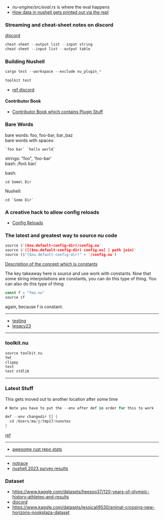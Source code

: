 
- *nu-engine/src/eval.rs* is where the eval happens
- [How data in nushell gets printed out via the repl](./legacy23/print.md)

### Streaming and cheat-sheet notes on discord

[discord](https://discord.com/channels/601130461678272522/683070703716925568/1245123684205858856)

```rust
cheat-sheet --output list --input string
cheat-sheet --input list --output table
```

### Building Nushell

```rust
cargo test --workspace --exclude nu_plugin_*
```
```rust
toolkit test
```

- [ref discord](https://discord.com/channels/601130461678272522/683070703716925568/1232125170714677339)

#### Contributor Book

* [Contributor Book which contains Plugin Stuff](https://www.nushell.sh/contributor-book/plugin_protocol_reference.html)

### Bare Words

bare words: foo, foo-bar, bar_baz   
bare words with spaces:

```
`foo bar` `hello world`
```

strings: "foo", 'foo-bar'   
bash: /foo\ bar/

bash:   
```
cd Some\ Dir
```

Nushell:   
```
cd `Some Dir`
```

### A creative hack to allow config reloads

* [Config Reloads](https://github.com/nushell/nushell/issues/10736)

### The latest and greatest way to source nu code

```rust
source $'($nu.default-config-dir)/config.nu'
source $'([($nu.default-config-dir) config.nu] | path join)'
source ($"($nu.default-config-dir)" + '/config.nu')
```

[Description of the concept which is constants](https://discord.com/channels/601130461678272522/601130461678272524/1199014467980251237)

The key takeaway here is source and use work with constants. Now that some string interpolations are constants, you can do this type of thing. You can also do this type of thing

```rust
const f = "foo.nu"
source $f
```

again, because f is constant.

---

* [testing](./legacy23/testing.md)
* [legacy23](./legacy23/README.md)

---

### toolkit.nu

```rust
source toolkit.nu
fmt
clippy
test
test stdlib
```

---

### Latest Stuff

This gets moved out to another location after some time

```rust
# Note you have to put the --env after def in order for this to work

def --env changedir [] {
  cd /Users/ma/j/tmp17/nunotes
}
```

[ref](https://github.com/stormasm/nuscripts/blob/main/changedir.nu)

---

* [awesome rust repo stats](https://github.com/emanuelef/awesome-rust-repo-stats)

---

* [notrace](https://github.com/stormasm/rust-examples/tree/main/notrace)
* [nushell 2023 survey results](https://www.nushell.sh/blog/2023-11-16-nushell-2023-survey-results.html)

### Dataset

- https://www.kaggle.com/datasets/heesoo37/120-years-of-olympic-history-athletes-and-results
- [discord](https://discord.com/channels/601130461678272522/683070703716925568/1236806789412950099)
- https://www.kaggle.com/datasets/jessicali9530/animal-crossing-new-horizons-nookplaza-dataset
